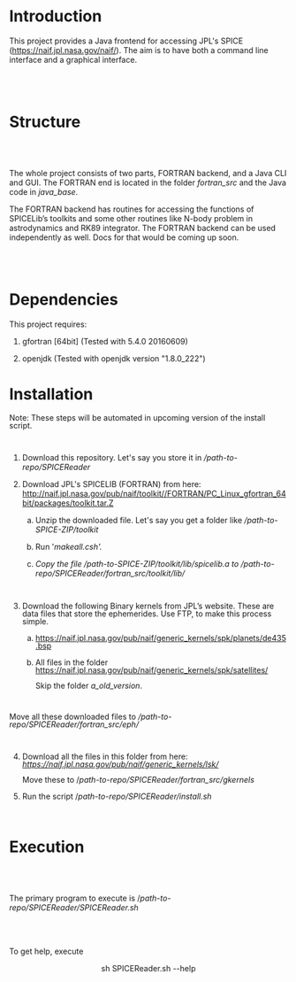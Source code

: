 <h1 class="western"><a name="user-content-introduction"></a>Introduction</h1>
<p>This project provides a Java frontend for accessing JPL's SPICE
(<a href="https://naif.jpl.nasa.gov/naif/">https://naif.jpl.nasa.gov/naif/</a>).
The aim is to have both a command line interface and a graphical
interface.</p>
<p><br/>
<br/>

</p>
<h1 class="western"><a name="user-content-structure"></a>Structure</h1>
<p><br/>
<br/>

</p>
<p>The whole project consists of two parts, FORTRAN backend, and a
Java CLI and GUI. The FORTRAN end is located in the folder
<i>fortran_src</i><span style="font-style: normal"> and the Java code
in </span><i>java_base</i><span style="font-style: normal">.</span></p>
<p><span style="font-style: normal">The FORTRAN backend has routines
for accessing the functions of SPICELib’s toolkits and some other
routines like N-body problem in astrodynamics and RK89 integrator.
The FORTRAN backend can be used independently as well.  </span><span style="font-style: normal">Docs
for that would be coming up soon.</span></p>
<p style="font-style: normal"><br/>
<br/>

</p>
<h1 class="western" style="font-style: normal">Dependencies</h1>
<p style="font-style: normal">This project requires:</p>
<ol>
	<li/>
<p><span style="font-style: normal">gfortran </span><span style="font-style: normal">[64bit]</span><span style="font-style: normal">
	(Tested with 5.4.0 20160609)</span></p>
	<li/>
<p style="font-style: normal">openjdk (Tested with openjdk
	version &quot;1.8.0_222&quot;)</p>
</ol>
<h1 class="western"><a name="user-content-installation"></a>Installation</h1>
<p style="margin-bottom: 0cm; line-height: 100%">Note: These steps
will be automated in upcoming version of the install script.</p>
<p style="margin-bottom: 0cm; line-height: 100%"><br/>

</p>
<ol>
	<li/>
<p>Download this repository. Let's say you store it in
	<i>/path-to-repo/SPICEReader</i></p>
	<li/>
<p> Download JPL's SPICELIB (FORTRAN) from here:
	<a href="http://naif.jpl.nasa.gov/pub/naif/toolkit//FORTRAN/PC_Linux_gfortran_64bit/packages/toolkit.tar.Z">http://naif.jpl.nasa.gov/pub/naif/toolkit//FORTRAN/PC_Linux_gfortran_64bit/packages/toolkit.tar.Z</a></p>
	<ol type="a">
		<li/>
<p>Unzip the downloaded file. Let's say you get a folder like
		<i>/path-to-SPICE-ZIP/toolkit</i></p>
		<li/>
<p>Run '<i>makeall.csh'. </i>
		</p>
		<li/>
<p><i>Copy the file /path-to-SPICE-ZIP/toolkit/lib/spicelib.a
		to /path-to-repo/SPICEReader/fortran_src/toolkit/lib/</i></p>
	</ol>
</ol>
<p style="margin-bottom: 0cm; line-height: 100%"><br/>

</p>
<ol start="3">
	<li/>
<p style="margin-bottom: 0cm; line-height: 100%">Download the
	following Binary kernels from JPL’s website. These are data files
	that store the ephemerides. Use FTP, to make this process simple.</p>
	<ol type="a">
		<li/>
<p style="margin-bottom: 0cm; line-height: 100%"><a href="https://naif.jpl.nasa.gov/pub/naif/generic_kernels/spk/planets/de435.bsp">https://naif.jpl.nasa.gov/pub/naif/generic_kernels/spk/planets/de435.bsp</a></p>
		<li/>
<p style="margin-bottom: 0cm; line-height: 100%">All files in
		the folder
		<a href="https://naif.jpl.nasa.gov/pub/naif/generic_kernels/spk/satellites/">https://naif.jpl.nasa.gov/pub/naif/generic_kernels/spk/satellites/</a><br/>
<br/>
Skip
		the folder <i>a_old_version</i><span style="font-style: normal">.</span></p>
	</ol>
</ol>
<p style="margin-bottom: 0cm; line-height: 100%"><br/>

</p>
<p style="margin-bottom: 0cm; line-height: 100%">		Move all these
downloaded files to  <i>/path-to-repo/SPICEReader</i><i>/fortran_src/eph/</i></p>
<p style="margin-bottom: 0cm; line-height: 100%"><br/>

</p>
<ol start="4">
	<li/>
<p style="margin-bottom: 0cm; line-height: 100%"><span style="font-style: normal">Download
	all the files in this folder from
	here:<br/>
</span><i><a href="https://naif.jpl.nasa.gov/pub/naif/generic_kernels/lsk/">https://naif.jpl.nasa.gov/pub/naif/generic_kernels/lsk/</a><br/>
<br/>
</i><span style="font-style: normal">Move
	these to /</span><i>path-to-repo/SPICEReader</i><i>/fortran_src/</i><i>gkernels</i></p>
	<p style="margin-bottom: 0cm; line-height: 100%"></p>
	<li/>
<p style="margin-bottom: 0cm; font-style: normal; line-height: 100%">
	Run the script /<i>path-to-repo/SPICEReader</i><i>/</i><i>install.sh</i></p>
	<p style="margin-bottom: 0cm; line-height: 100%"></p>
</ol>
<p style="margin-bottom: 0cm; line-height: 100%"><br/>

</p>
<h1 class="western">Execution</h1>
<p><br/>
<br/>

</p>
<p>The primary program to execute is
<span style="font-style: normal">/</span><i>path-to-repo/SPICEReader</i><i>/</i><i>SPICEReader.</i><i>sh</i></p>
<p style="font-style: normal"><br/>
<br/>

</p>
<p style="font-style: normal">To get help, execute</p>
<p align="center" style="font-style: normal">sh <span style="font-weight: normal">SPICEReader.sh
--help</span></p>
<p align="center" style="font-style: normal"><br/>
<br/>

</p>
